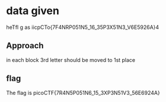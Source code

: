 # data given
heTfl g as iicpCTo{7F4NRP051N5_16_35P3X51N3_V6E5926A}4
## Approach 

in each block 3rd letter should be moved to 1st place
## flag
The flag is picoCTF{7R4N5P051N6_15_3XP3N51V3_56E6924A}